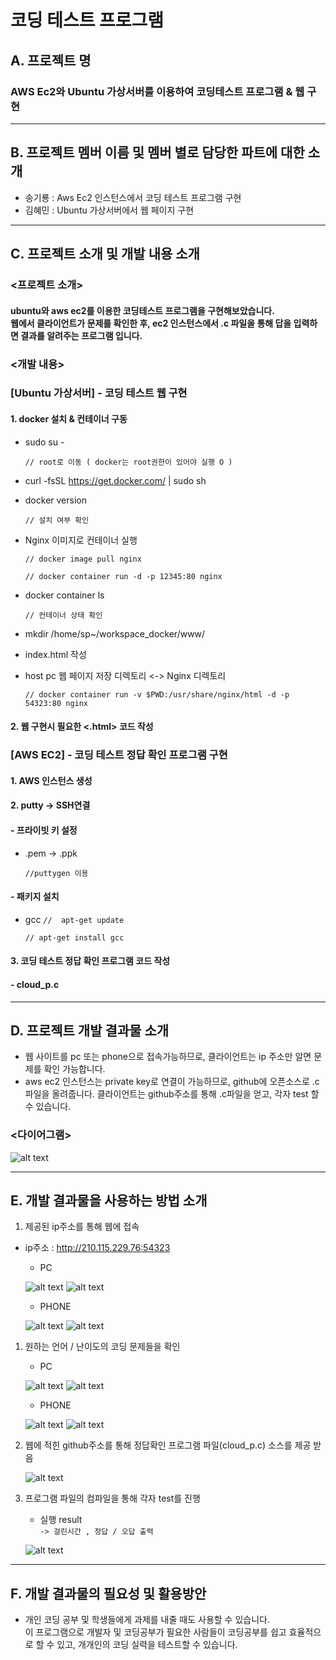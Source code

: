 
# 코딩 테스트 프로그램

 

## A.	프로젝트 명
### AWS Ec2와 Ubuntu 가상서버를 이용하여 코딩테스트 프로그램 & 웹 구현

***

## B.	프로젝트 멤버 이름 및 멤버 별로 담당한 파트에 대한 소개
- 송기룡 : Aws Ec2 인스턴스에서 코딩 테스트 프로그램 구현
- 김혜민 : Ubuntu 가상서버에서 웹 페이지 구현

***

## C.	프로젝트 소개 및 개발 내용 소개

### <프로젝트 소개>
#### ubuntu와 aws ec2를 이용한 코딩테스트 프로그램을 구현해보았습니다. <br> 웹에서 클라이언트가 문제를 확인한 후, ec2 인스턴스에서 .c 파일을 통해 답을 입력하면 결과를 알려주는 프로그램 입니다.

### <개발 내용>
### [Ubuntu 가상서버] - 코딩 테스트 웹 구현
#### 1. docker 설치 & 컨테이너 구동
- sudo su - 

	`// root로 이동 ( docker는 root권한이 있어야 실행 O )`

- curl -fsSL https://get.docker.com/ | sudo sh
- docker version 

	`// 설치 여부 확인`

- Nginx 이미지로 컨테이너 실행

	`// docker image pull nginx`

	`// docker container run -d -p 12345:80 nginx`

- docker container ls 

	`// 컨테이너 상태 확인`


- mkdir /home/sp~/workspace_docker/www/ 
- index.html 작성
- host pc 웹 페이지 저장 디렉토리 
<-> Nginx 디렉토리 

	`// docker container run -v $PWD:/usr/share/nginx/html -d -p 54323:80 nginx`

#### 2. 웹 구현시 필요한 <.html> 코드 작성

### [AWS EC2] - 코딩 테스트 정답 확인 프로그램 구현
#### 1. AWS 인스턴스 생성
#### 2. putty -> SSH연결
#### - 프라이빗 키 설정
- .pem -> .ppk 
	
	`//puttygen 이용`

#### - 패키지 설치
- gcc
	`//  apt-get update`

	`// apt-get install gcc`

#### 3. 코딩 테스트 정답 확인 프로그램 코드 작성
#### - cloud_p.c

***
## D.	프로젝트 개발 결과물 소개 
- 웹 사이트를 pc 또는 phone으로 접속가능하므로, 클라이언트는 ip 주소만 알면 문제를 확인 가능합니다. 
- aws ec2 인스턴스는 private key로 연결이 가능하므로, github에 오픈소스로 .c파일을 올려줍니다. 클라이언트는 github주소를 통해 .c파일을 얻고, 각자 test 할 수 있습니다.

### <다이어그램>

![alt text](diagram.jpg)

***

## E.	개발 결과물을 사용하는 방법 소개 
1. 제공된 ip주소를 통해 웹에 접속
- ip주소 : http://210.115.229.76:54323 <br>
	- PC
	
	
	![alt text](home.PNG)
	![alt text](about.PNG)
	
	- PHONE
	
	
	![alt text](ph1.jpg)
	![alt text](ph2.jpg)

1. 원하는 언어 / 난이도의 코딩 문제들을 확인 
	- PC	
	
	
	
	![alt text](code.PNG)
	![alt text](hard.PNG)

	- PHONE
	
	
	
	![alt text](ph3.jpg)
	![alt text](ph4.jpg)

1. 웹에 적힌 github주소를 통해 정답확인 프로그램 파일(cloud_p.c) 소스를 제공 받음 

	![alt text](github.jpg)

1. 프로그램 파일의 컴파일을 통해 각자 test를 진행
	- 실행 result<br>
	`-> 걸린시간 , 정답 / 오답 출력`
	
	
	
	![alt text](result.PNG)


***
## F.	개발 결과물의 필요성 및 활용방안

- 개인 코딩 공부 및 학생들에게 과제를 내줄 때도 사용할 수 있습니다.<br> 
이 프로그램으로 개발자 및 코딩공부가 필요한 사람들이 코딩공부를 쉽고 효율적으로 할 수 있고, 개개인의 코딩 실력을 테스트할 수 있습니다.



